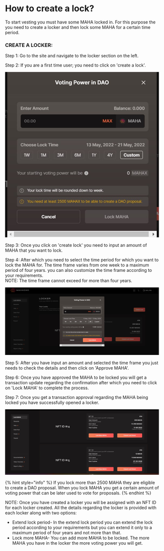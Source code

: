 # How to create a lock?

To start vesting you must have some MAHA locked in. For this purpose the you need to create a locker and then lock some MAHA for a certain time period.&#x20;

### CREATE A LOCKER:&#x20;

Step 1: Go to the site and navigate to the locker section on the left.&#x20;

Step 2: If you are a first time user; you need to click on 'create a lock'.

![Create a lock requires you to input an amount and select a time frame for the amount to be locked.](<../../.gitbook/assets/1 (2).jpg>)



Step 3: Once you click on 'create lock'  you need to input an amount of MAHA that you want to lock.

Step 4: After which you need to select the time period for which you want to lock the MAHA for. The time frame varies from one week to a maximum period of four years. you can also customize the time frame according to your requirements. \
NOTE: The time frame cannot exceed for more than four years.&#x20;

![Once you have input the details to create a lock you need to click on lock MAHA.](<../../.gitbook/assets/2 (1).jpg>)

Step 5: After you have input an amount and selected the time frame you just needs to check the details and then click on 'Approve MAHA'.&#x20;

Step 6: Once you have approved the MAHA to be locked you will get a transaction update regarding the confirmation after which you need to click on 'Lock MAHA' to complete the process.&#x20;

Step 7: Once you get a transaction approval regarding the MAHA being locked you have successfully opened a locker.&#x20;

![The details about each locker opened by you is displayed on the home page along with the NFT ID's assigned to each locker. ](<../../.gitbook/assets/3 (1) (1).jpg>)

{% hint style="info" %}
If you lock more than 2500 MAHA they are eligible to create a DAO proposal. When you lock MAHA you get a certain amount of voting power that can be later used to vote for proposals.
{% endhint %}

NOTE: Once you have created a locker you will be assigned with an NFT ID for each locker created. All the details regarding the locker is provided with each locker along with two options:&#x20;

* Extend lock period- In the extend lock period you can extend the lock period according to your requirements but you can extend it only to a maximum period of four years and not more than that.
* Lock more MAHA- You can add more MAHA to be locked. The more MAHA you have in the locker the more voting power you will get.&#x20;
